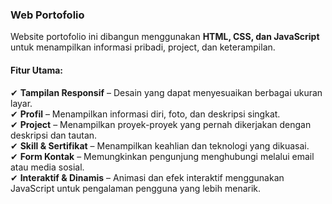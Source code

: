 ### **Web Portofolio**  

Website portofolio ini dibangun menggunakan **HTML, CSS, dan JavaScript** untuk menampilkan informasi pribadi, project, dan keterampilan.  

#### **Fitur Utama:**  
✔ **Tampilan Responsif** – Desain yang dapat menyesuaikan berbagai ukuran layar.  
✔ **Profil** – Menampilkan informasi diri, foto, dan deskripsi singkat.  
✔ **Project** – Menampilkan proyek-proyek yang pernah dikerjakan dengan deskripsi dan tautan.  
✔ **Skill & Sertifikat** – Menampilkan keahlian dan teknologi yang dikuasai.  
✔ **Form Kontak** – Memungkinkan pengunjung menghubungi melalui email atau media sosial.  
✔ **Interaktif & Dinamis** – Animasi dan efek interaktif menggunakan JavaScript untuk pengalaman pengguna yang lebih menarik.  
